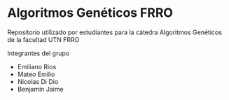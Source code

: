 # Algoritmos Genéticos FRRO

Repositorio utilizado por estudiantes para la cátedra Algoritmos Genéticos de la facultad UTN FRRO

Integrantes del grupo

  - Emiliano Rios
  - Mateo Emilio
  - Nicolas Di Dio
  - Benjamín Jaime
